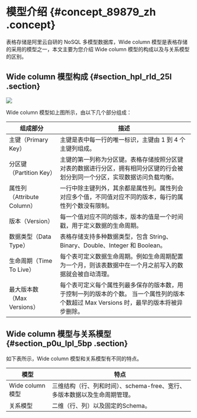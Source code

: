 # 模型介绍 {#concept_89879_zh .concept}

表格存储是阿里云自研的 NoSQL 多模型数据库，Wide column 模型是表格存储的采用的模型之一，本文主要为您介绍 Wide column 模型的构成以及与关系模型的区别。

## Wide column 模型构成 {#section_hpl_rld_25l .section}

![](http://static-aliyun-doc.oss-cn-hangzhou.aliyuncs.com/assets/img/20271/156698600711642_zh-CN.png)

Wide column 模型如上图所示，由以下几个部分组成：

|组成部分|描述|
|----|--|
|主键（Primary Key）|主键是表中每一行的唯一标识，主键由 1 到 4 个主键列组成。|
|分区键（Partition Key）|主键的第一列称为分区键。表格存储按照分区键对表的数据进行分区，拥有相同分区键的行会被划分到同一个分区，实现数据访问负载均衡。|
|属性列（Attribute Column）|一行中除主键列外，其余都是属性列。属性列会对应多个值，不同值对应不同的版本，每行的属性列个数没有限制。|
|版本（Version）|每一个值对应不同的版本，版本的值是一个时间戳，用于定义数据的生命周期。|
|数据类型（Data Type）|表格存储支持多种数据类型，包含 String、Binary、Double、Integer 和 Boolean。|
|生命周期（Time To Live）|每个表可定义数据生命周期。例如生命周期配置为一个月，则该表数据中在一个月之前写入的数据就会被自动清理。|
|最大版本数（Max Versions）|每个表可定义每个属性列最多保存的版本数，用于控制一列的版本的个数。 当一个属性列的版本个数超过 Max Versions 时，最早的版本将被异步删除。|

## Wide column 模型与关系模型 {#section_p0u_lpl_5bp .section}

如下表所示，Wide column 模型和关系模型有不同的特点。

|模型|特点|
|--|--|
|Wide column 模型|三维结构（行、列和时间）、schema-free、宽行、多版本数据以及生命周期管理。|
|关系模型|二维（行、列）以及固定的Schema。|

